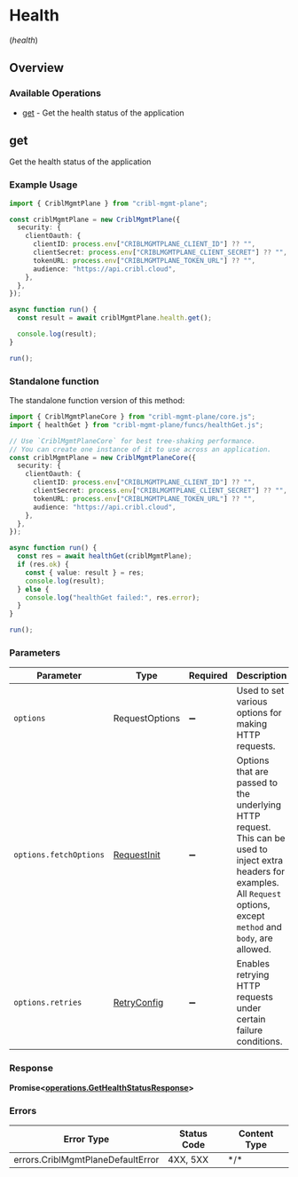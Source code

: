 # Health
(*health*)

## Overview

### Available Operations

* [get](#get) - Get the health status of the application

## get

Get the health status of the application

### Example Usage

<!-- UsageSnippet language="typescript" operationID="getHealthStatus" method="get" path="/" -->
```typescript
import { CriblMgmtPlane } from "cribl-mgmt-plane";

const criblMgmtPlane = new CriblMgmtPlane({
  security: {
    clientOauth: {
      clientID: process.env["CRIBLMGMTPLANE_CLIENT_ID"] ?? "",
      clientSecret: process.env["CRIBLMGMTPLANE_CLIENT_SECRET"] ?? "",
      tokenURL: process.env["CRIBLMGMTPLANE_TOKEN_URL"] ?? "",
      audience: "https://api.cribl.cloud",
    },
  },
});

async function run() {
  const result = await criblMgmtPlane.health.get();

  console.log(result);
}

run();
```

### Standalone function

The standalone function version of this method:

```typescript
import { CriblMgmtPlaneCore } from "cribl-mgmt-plane/core.js";
import { healthGet } from "cribl-mgmt-plane/funcs/healthGet.js";

// Use `CriblMgmtPlaneCore` for best tree-shaking performance.
// You can create one instance of it to use across an application.
const criblMgmtPlane = new CriblMgmtPlaneCore({
  security: {
    clientOauth: {
      clientID: process.env["CRIBLMGMTPLANE_CLIENT_ID"] ?? "",
      clientSecret: process.env["CRIBLMGMTPLANE_CLIENT_SECRET"] ?? "",
      tokenURL: process.env["CRIBLMGMTPLANE_TOKEN_URL"] ?? "",
      audience: "https://api.cribl.cloud",
    },
  },
});

async function run() {
  const res = await healthGet(criblMgmtPlane);
  if (res.ok) {
    const { value: result } = res;
    console.log(result);
  } else {
    console.log("healthGet failed:", res.error);
  }
}

run();
```

### Parameters

| Parameter                                                                                                                                                                      | Type                                                                                                                                                                           | Required                                                                                                                                                                       | Description                                                                                                                                                                    |
| ------------------------------------------------------------------------------------------------------------------------------------------------------------------------------ | ------------------------------------------------------------------------------------------------------------------------------------------------------------------------------ | ------------------------------------------------------------------------------------------------------------------------------------------------------------------------------ | ------------------------------------------------------------------------------------------------------------------------------------------------------------------------------ |
| `options`                                                                                                                                                                      | RequestOptions                                                                                                                                                                 | :heavy_minus_sign:                                                                                                                                                             | Used to set various options for making HTTP requests.                                                                                                                          |
| `options.fetchOptions`                                                                                                                                                         | [RequestInit](https://developer.mozilla.org/en-US/docs/Web/API/Request/Request#options)                                                                                        | :heavy_minus_sign:                                                                                                                                                             | Options that are passed to the underlying HTTP request. This can be used to inject extra headers for examples. All `Request` options, except `method` and `body`, are allowed. |
| `options.retries`                                                                                                                                                              | [RetryConfig](../../lib/utils/retryconfig.md)                                                                                                                                  | :heavy_minus_sign:                                                                                                                                                             | Enables retrying HTTP requests under certain failure conditions.                                                                                                               |

### Response

**Promise\<[operations.GetHealthStatusResponse](../../models/operations/gethealthstatusresponse.md)\>**

### Errors

| Error Type                        | Status Code                       | Content Type                      |
| --------------------------------- | --------------------------------- | --------------------------------- |
| errors.CriblMgmtPlaneDefaultError | 4XX, 5XX                          | \*/\*                             |